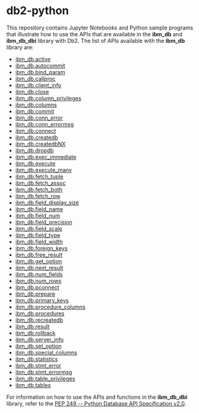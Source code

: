 # db2-python
This repository contains Jupyter Notebooks and Python sample programs that illustrate how to use the APIs that are available in the <b>ibm_db</b> and <b>ibm_db_dbi</b> library with Db2. The list of APIs available with the <b>ibm_db</b> library are:

<ul>
  <li><a href="http://htmlpreview.github.io/?https://github.com/IBM/db2-python/blob/master/HTML_Documentation/ibm_db-active.html">ibm_db.active</a></li>
  <li><a href="http://htmlpreview.github.io/?https://github.com/IBM/db2-python/blob/master/HTML_Documentation/ibm_db-autocommit.html">ibm_db.autocommit</a></li>
  <li><a href="http://htmlpreview.github.io/?https://github.com/IBM/db2-python/blob/master/HTML_Documentation/ibm_db-bind_param.html">ibm_db.bind_param</a></li>
  <li><a href="http://htmlpreview.github.io/?https://github.com/IBM/db2-python/blob/master/HTML_Documentation/ibm_db-callproc.html">ibm_db.callproc</a></li>
  <li><a href="http://htmlpreview.github.io/?https://github.com/IBM/db2-python/blob/master/HTML_Documentation/ibm_db-client_info.html">ibm_db.client_info</a></li>
  <li><a href="http://htmlpreview.github.io/?https://github.com/IBM/db2-python/blob/master/HTML_Documentation/ibm_db-close.html">ibm_db.close</a></li>
  <li><a href="http://htmlpreview.github.io/?https://github.com/IBM/db2-python/blob/master/HTML_Documentation/ibm_db-column_privileges.html">ibm_db.column_privileges</a></li>
  <li><a href="http://htmlpreview.github.io/?https://github.com/IBM/db2-python/blob/master/HTML_Documentation/ibm_db-columns.html">ibm_db.columns</a></li>
  <li><a href="http://htmlpreview.github.io/?https://github.com/IBM/db2-python/blob/master/HTML_Documentation/ibm_db-commit.html">ibm_db.commit</a></li>
  <li><a href="http://htmlpreview.github.io/?https://github.com/IBM/db2-python/blob/master/HTML_Documentation/ibm_db-conn_error.html">ibm_db.conn_error</a></li>
  <li><a href="http://htmlpreview.github.io/?https://github.com/IBM/db2-python/blob/master/HTML_Documentation/ibm_db-conn_errormsg.html">ibm_db.conn_errormsg</a></li>
  <li><a href="http://htmlpreview.github.io/?https://github.com/IBM/db2-python/blob/master/HTML_Documentation/ibm_db-connect.html">ibm_db.connect</a></li>
  <li><a href="http://htmlpreview.github.io/?https://github.com/IBM/db2-python/blob/master/HTML_Documentation/ibm_db-createdb.html">ibm_db.createdb</a></li>
  <li><a href="http://htmlpreview.github.io/?https://github.com/IBM/db2-python/blob/master/HTML_Documentation/ibm_db-createdbNX.html">ibm_db.createdbNX</a></li>
  <li><a href="http://htmlpreview.github.io/?https://github.com/IBM/db2-python/blob/master/HTML_Documentation/ibm_db-dropdb.html">ibm_db.dropdb</a></li>
  <li><a href="http://htmlpreview.github.io/?https://github.com/IBM/db2-python/blob/master/HTML_Documentation/ibm_db-exec_immediate.html">ibm_db.exec_immediate</a></li>
  <li><a href="http://htmlpreview.github.io/?https://github.com/IBM/db2-python/blob/master/HTML_Documentation/ibm_db-execute.html">ibm_db.execute</a></li>
  <li><a href="http://htmlpreview.github.io/?https://github.com/IBM/db2-python/blob/master/HTML_Documentation/ibm_db-execute_many.html">ibm_db.execute_many</a></li>
  <li><a href="http://htmlpreview.github.io/?https://github.com/IBM/db2-python/blob/master/HTML_Documentation/ibm_db-fetch_tuple.html">ibm_db.fetch_tuple</a></li>
  <li><a href="http://htmlpreview.github.io/?https://github.com/IBM/db2-python/blob/master/HTML_Documentation/ibm_db-fetch_assoc.html">ibm_db.fetch_assoc</a></li>
  <li><a href="http://htmlpreview.github.io/?https://github.com/IBM/db2-python/blob/master/HTML_Documentation/ibm_db-fetch_both.html">ibm_db.fetch_both</a></li>
  <li><a href="http://htmlpreview.github.io/?https://github.com/IBM/db2-python/blob/master/HTML_Documentation/ibm_db-fetch_row.html">ibm_db.fetch_row</a></li>
  <li><a href="http://htmlpreview.github.io/?https://github.com/IBM/db2-python/blob/master/HTML_Documentation/ibm_db-field_display_size.html">ibm_db.field_display_size</a></li>
  <li><a href="http://htmlpreview.github.io/?https://github.com/IBM/db2-python/blob/master/HTML_Documentation/ibm_db-field_name.html">ibm_db.field_name</a></li>
  <li><a href="http://htmlpreview.github.io/?https://github.com/IBM/db2-python/blob/master/HTML_Documentation/ibm_db-field_num.html">ibm_db.field_num</a></li>
  <li><a href="http://htmlpreview.github.io/?https://github.com/IBM/db2-python/blob/master/HTML_Documentation/ibm_db-field_precision.html">ibm_db.field_precision</a></li>
  <li><a href="http://htmlpreview.github.io/?https://github.com/IBM/db2-python/blob/master/HTML_Documentation/ibm_db-field_scale.html">ibm_db.field_scale</a></li>
  <li><a href="http://htmlpreview.github.io/?https://github.com/IBM/db2-python/blob/master/HTML_Documentation/ibm_db-field_type.html">ibm_db.field_type</a></li>
  <li><a href="http://htmlpreview.github.io/?https://github.com/IBM/db2-python/blob/master/HTML_Documentation/ibm_db-field_width.html">ibm_db.field_width</a></li>
  <li><a href="http://htmlpreview.github.io/?https://github.com/IBM/db2-python/blob/master/HTML_Documentation/ibm_db-foreign_keys.html">ibm_db.foreign_keys</a></li>
  <li><a href="http://htmlpreview.github.io/?https://github.com/IBM/db2-python/blob/master/HTML_Documentation/ibm_db-free_result.html">ibm_db.free_result</a></li>
  <li><a href="http://htmlpreview.github.io/?https://github.com/IBM/db2-python/blob/master/HTML_Documentation/ibm_db-get_option.html">ibm_db.get_option</a></li>
  <li><a href="http://htmlpreview.github.io/?https://github.com/IBM/db2-python/blob/master/HTML_Documentation/ibm_db-next_result.html">ibm_db.next_result</a></li>
  <li><a href="http://htmlpreview.github.io/?https://github.com/IBM/db2-python/blob/master/HTML_Documentation/ibm_db-num_fields.html">ibm_db.num_fields</a></li>
  <li><a href="http://htmlpreview.github.io/?https://github.com/IBM/db2-python/blob/master/HTML_Documentation/ibm_db-num_rows.html">ibm_db.num_rows</a></li>
  <li><a href="http://htmlpreview.github.io/?https://github.com/IBM/db2-python/blob/master/HTML_Documentation/ibm_db-pconnect.html">ibm_db.pconnect</a></li>
  <li><a href="http://htmlpreview.github.io/?https://github.com/IBM/db2-python/blob/master/HTML_Documentation/ibm_db-prepare.html">ibm_db.prepare</a></li>
  <li><a href="http://htmlpreview.github.io/?https://github.com/IBM/db2-python/blob/master/HTML_Documentation/ibm_db-primary_keys.html">ibm_db.primary_keys</a></li>
  <li><a href="http://htmlpreview.github.io/?https://github.com/IBM/db2-python/blob/master/HTML_Documentation/ibm_db-procedure_columns.html">ibm_db.procedure_columns</a></li>
  <li><a href="http://htmlpreview.github.io/?https://github.com/IBM/db2-python/blob/master/HTML_Documentation/ibm_db-procedures.html">ibm_db.procedures</a></li>
  <li><a href="http://htmlpreview.github.io/?https://github.com/IBM/db2-python/blob/master/HTML_Documentation/ibm_db-recreatedb.html">ibm_db.recreatedb</a></li>
  <li><a href="http://htmlpreview.github.io/?https://github.com/IBM/db2-python/blob/master/HTML_Documentation/ibm_db-result.html">ibm_db.result</a></li>
  <li><a href="http://htmlpreview.github.io/?https://github.com/IBM/db2-python/blob/master/HTML_Documentation/ibm_db-rollback.html">ibm_db.rollback</a></li>
  <li><a href="http://htmlpreview.github.io/?https://github.com/IBM/db2-python/blob/master/HTML_Documentation/ibm_db-server_info.html">ibm_db.server_info</a></li>
  <li><a href="http://htmlpreview.github.io/?https://github.com/IBM/db2-python/blob/master/HTML_Documentation/ibm_db-set_option.html">ibm_db.set_option</a></li>
  <li><a href="http://htmlpreview.github.io/?https://github.com/IBM/db2-python/blob/master/HTML_Documentation/ibm_db-special_columns.html">ibm_db.special_columns</a></li>
  <li><a href="http://htmlpreview.github.io/?https://github.com/IBM/db2-python/blob/master/HTML_Documentation/ibm_db-statistics.html">ibm_db.statistics</a></li>
  <li><a href="http://htmlpreview.github.io/?https://github.com/IBM/db2-python/blob/master/HTML_Documentation/ibm_db-stmt_error.html">ibm_db.stmt_error</a></li>
  <li><a href="http://htmlpreview.github.io/?https://github.com/IBM/db2-python/blob/master/HTML_Documentation/ibm_db-stmt_errormsg.html">ibm_db.stmt_errormsg</a></li>
  <li><a href="http://htmlpreview.github.io/?https://github.com/IBM/db2-python/blob/master/HTML_Documentation/ibm_db-table_privileges.html">ibm_db.table_privileges</a></li>
  <li><a href="http://htmlpreview.github.io/?https://github.com/IBM/db2-python/blob/master/HTML_Documentation/ibm_db-tables.html">ibm_db.tables</a></li>
</ul>

For information on how to use the APIs and functions in the <b>ibm_db_dbi</b> library, refer to the <a href="http://www.python.org/dev/peps/pep-0249/">PEP 249 -- Python Database API Specification v2.0</a>. 
